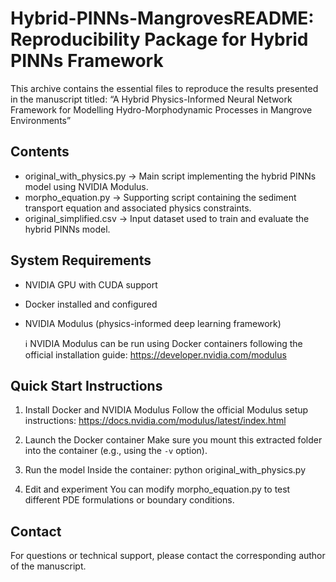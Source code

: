 # Hybrid-PINNs-MangrovesREADME: Reproducibility Package for Hybrid PINNs Framework

This archive contains the essential files to reproduce the results presented in the manuscript titled:
“A Hybrid Physics-Informed Neural Network Framework for Modelling Hydro-Morphodynamic Processes in Mangrove Environments”

Contents
--------
- original_with_physics.py
  → Main script implementing the hybrid PINNs model using NVIDIA Modulus.
- morpho_equation.py
  → Supporting script containing the sediment transport equation and associated physics constraints.
- original_simplified.csv
  → Input dataset used to train and evaluate the hybrid PINNs model.

System Requirements
-------------------
- NVIDIA GPU with CUDA support
- Docker installed and configured
- NVIDIA Modulus (physics-informed deep learning framework)

  ℹ️ NVIDIA Modulus can be run using Docker containers following the official installation guide:
  https://developer.nvidia.com/modulus

Quick Start Instructions
------------------------
1. Install Docker and NVIDIA Modulus
   Follow the official Modulus setup instructions:
   https://docs.nvidia.com/modulus/latest/index.html

2. Launch the Docker container
   Make sure you mount this extracted folder into the container (e.g., using the `-v` option).

3. Run the model
   Inside the container:
   python original_with_physics.py

4. Edit and experiment
   You can modify morpho_equation.py to test different PDE formulations or boundary conditions.

Contact
-------
For questions or technical support, please contact the corresponding author of the manuscript.
